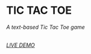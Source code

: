 <h1>TIC TAC TOE</h1>
<p><em>A text-based Tic Tac Toe game<em><p>
  <br>
<a href="https://replit.com/@RynSample/DAY-83?v=1"> LIVE DEMO </a> 
  
 









